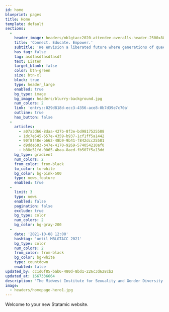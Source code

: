 ```yaml
---
id: home
blueprint: pages
title: Home
template: default
sections:
  -
    header_image: headers/mblgtacc2020-attendee-overalls-header-2500x800.jpg
    title: 'Connect. Educate. Empower.'
    subtitle: 'We envision a liberated future where generations of queer and trans people live in abundance and their joy, knowledge, and experience guide our shared existence.'
    has_tag: false
    tag: asdfasdfasdfasdf
    text: Listen
    target_blank: false
    color: btn-green
    size: btn-xl
    block: true
    type: header_large
    enabled: true
    bg_type: image
    bg_image: headers/blurry-background.jpg
    num_colors: 2
    link: 'entry::029d818d-ecc3-4356-ace8-0b7d39e7c70a'
    outline: true
    has_button: false
  -
    articles:
      - a07a3d66-8daa-427b-8f3e-bd9817525588
      - 1dc7e545-657e-4359-b937-1cf1ff5a1442
      - 90f8f48e-b662-48b9-9b41-f842dcc25581
      - d9dde603-b47e-4170-9269-574054210af0
      - b88e51fd-0065-4baa-8aed-fb507f5a13dd
    bg_type: gradient
    num_colors: 2
    from_color: from-black
    to_color: to-white
    bg_color: bg-pink-500
    type: news_feature
    enabled: true
  -
    limit: 3
    type: news
    enabled: false
    pagination: false
    exclude: true
    bg_type: color
    num_colors: 2
    bg_color: bg-gray-200
  -
    date: '2021-10-08 12:00'
    hashtag: 'until MBLGTACC 2021'
    bg_type: color
    num_colors: 2
    from_color: from-black
    bg_color: bg-white
    type: countdown
    enabled: false
updated_by: cc1d6f85-bab6-480d-8bd1-226c3d628cb2
updated_at: 1667336664
description: 'The Midwest Institute for Sexuality and Gender Diversity envisions a liberated future where generations of queer and trans people live in abundance and their joy, knowledge, and experience guide our shared existence.'
image:
  - headers/homepage-hero1.jpg
---
```

Welcome to your new Statamic website.
